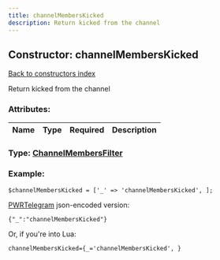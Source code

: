 ```yaml
---
title: channelMembersKicked
description: Return kicked from the channel
---
```

## Constructor: channelMembersKicked  
[Back to constructors index](index.md)



Return kicked from the channel

### Attributes:

| Name     |    Type       | Required | Description |
|----------|:-------------:|:--------:|------------:|



### Type: [ChannelMembersFilter](../types/ChannelMembersFilter.md)


### Example:

```
$channelMembersKicked = ['_' => 'channelMembersKicked', ];
```  

[PWRTelegram](https://pwrtelegram.xyz) json-encoded version:

```
{"_":"channelMembersKicked"}
```


Or, if you're into Lua:  


```
channelMembersKicked={_='channelMembersKicked', }

```


